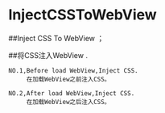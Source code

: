 # InjectCSSToWebView
##Inject CSS To WebView ；

##将CSS注入WebView .

```
NO.1,Before load WebView,Inject CSS.
     在加载WebView之前注入CSS。
```
```
NO.2,After load WebView,Inject CSS.
     在加载WebView之后注入CSS。
```